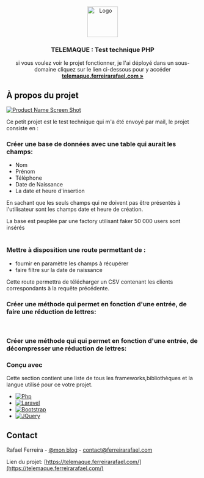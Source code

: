 <a name="readme-top"></a>

<!-- PROJECT LOGO -->
<br />
<div align="center">
  <a href="#">
    <img src="https://raw.githubusercontent.com/othneildrew/Best-README-Template/master/images/logo.png" alt="Logo" width="80" height="80">
  </a>

  <h3 align="center">TELEMAQUE : Test technique PHP</h3>

  <p align="center">
    si vous voulez voir le projet fonctionner, je l'ai déployé dans un sous-domaine cliquez sur le lien ci-dessous pour y accéder
    <br />
    <a href="https://telemaque.ferreirarafael.com/"><strong>telemaque.ferreirarafael.com »</strong></a>
</div>



<!-- ABOUT THE PROJECT -->
## À propos du projet

[![Product Name Screen Shot][product-screenshot]](https://example.com)

Ce petit projet est le test technique qui m'a été envoyé par mail, le projet consiste en :

<h3> Créer une base de données avec une table qui aurait les champs: </h3>

* Nom
* Prénom
* Téléphone
* Date de Naissance
* La date et heure d'insertion

En sachant que les seuls champs qui ne doivent pas être présentés à l'utilisateur sont les champs date et heure de création.

La base est peuplée par une factory utilisant faker 50 000 users sont insérés
<br>
<br>
<h3>Mettre à disposition une route permettant de :</h3>

* fournir en paramètre les champs à récupérer 
* faire filtre sur la date de naissance

Cette route permettra de télécharger un CSV contenant les clients correspondants à la requête précédente.


<h3>Créer une méthode qui permet en fonction d'une entrée, de faire une réduction de lettres:</h3>

<br>

<h3>Créer une méthode qui qui permet en fonction d'une entrée, de décompresser une réduction de lettres:</h3>


### Conçu avec

Cette section contient une liste de tous les frameworks,bibliothèques et la langue utilisé pour ce votre projet. 

* [![Php][php.net]][php-url]
* [![Laravel][Laravel.com]][Laravel-url]
* [![Bootstrap][Bootstrap.com]][Bootstrap-url]
* [![JQuery][JQuery.com]][JQuery-url]


<!-- CONTACT -->
## Contact

Rafael Ferreira - [@mon blog](https://blog.ferreirarafael.com/) - contact@ferreirarafael.com

Lien du projet: [https://telemaque.ferreirarafael.com/](https://telemaque.ferreirarafael.com/)

[product-screenshot]: https://blog.ferreirarafael.com/images/telemaque2022-10-03024238.png
[php.net]: https://img.shields.io/badge/PHP-777BB4?style=for-the-badge&logo=php&logoColor=white
[Php-url]: https://php.net/
[Laravel.com]: https://img.shields.io/badge/Laravel-FF2D20?style=for-the-badge&logo=laravel&logoColor=white
[Laravel-url]: https://laravel.com
[Bootstrap.com]: https://img.shields.io/badge/Bootstrap-563D7C?style=for-the-badge&logo=bootstrap&logoColor=white
[Bootstrap-url]: https://getbootstrap.com
[JQuery.com]: https://img.shields.io/badge/jQuery-0769AD?style=for-the-badge&logo=jquery&logoColor=white
[JQuery-url]: https://jquery.com 

